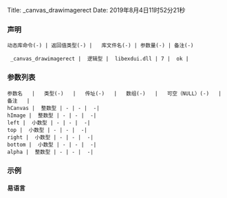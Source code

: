 Title: _canvas_drawimagerect
Date: 2019年8月4日11时52分21秒



### 声明


```table
动态库命令(-) | 返回值类型(-) |   库文件名(-) | 参数量(-) | 备注(-)

 _canvas_drawimagerect |  逻辑型 |  libexdui.dll | 7 |  ok | 
```


### 参数列表

```table
参数名   |   类型(-)   |   传址(-)   |   数组(-)   |   可空（NULL）(-)   |   备注   |
hCanvas |  整数型 | - | - |  -| 
hImage |  整数型 | - | - |  -| 
left |  小数型 | - | - |  -| 
top |  小数型 | - | - |  -| 
right |  小数型 | - | - |  -| 
bottom |  小数型 | - | - |  -| 
alpha |  整数型 | - | - |  -| 
```




### 示例
#### 易语言
```c

```